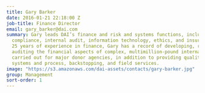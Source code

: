```yaml
---
title: Gary Barker
date: 2016-01-21 22:18:00 Z
job-title: Finance Director
email: gary_barker@dai.com
summary: Gary leads DAI’s finance and risk and systems functions, including contracting,
  compliance, internal audit, information technology, ethics, and insurance. With
  25 years of experience in finance, Gary has a record of developing, reviewing, and
  auditing the financial aspects of complex, multimillion-pound international projects
  carried out for major donor agencies, in addition to providing quality control,
  systems and process, backstopping, and field services.
image: "https://s3.amazonaws.com/dai-assets/contacts/gary-barker.jpg"
group: Management
sort-order: 1
---
```



